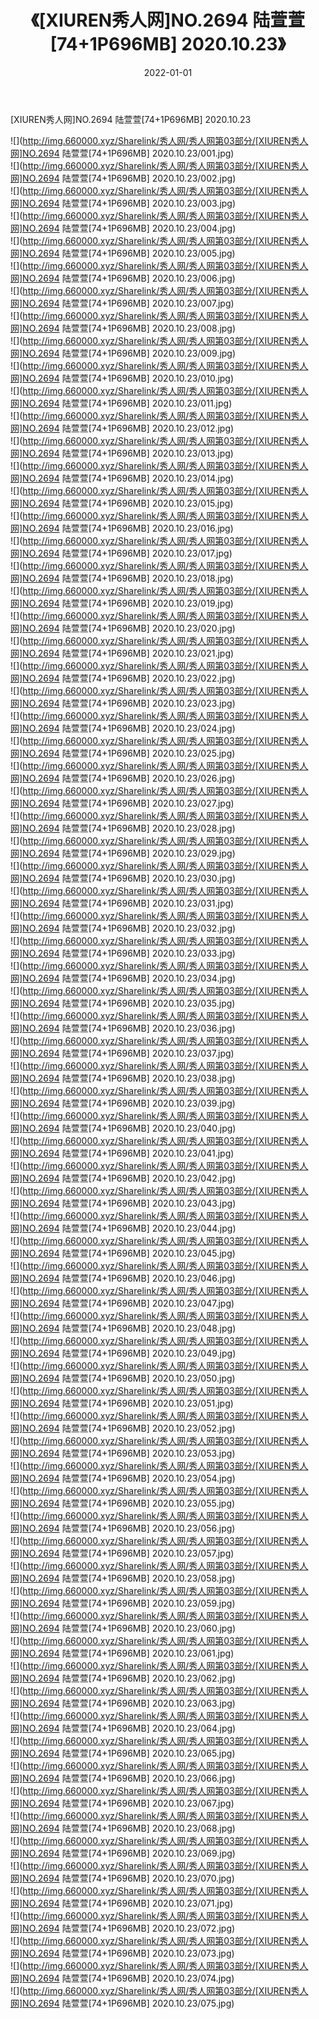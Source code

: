 ﻿---
layout: post
title:  《[XIUREN秀人网]NO.2694 陆萱萱[74+1P696MB] 2020.10.23》
date:   2022-01-01
img: http://img.660000.xyz/Sharelink/秀人网/秀人网第03部分/[XIUREN秀人网]NO.2694 陆萱萱[74+1P696MB] 2020.10.23/000.jpg
categories: [美女, 清纯, 唯美]
---

[XIUREN秀人网]NO.2694 陆萱萱[74+1P696MB] 2020.10.23

 ![](http://img.660000.xyz/Sharelink/秀人网/秀人网第03部分/[XIUREN秀人网]NO.2694 陆萱萱[74+1P696MB] 2020.10.23/001.jpg) <br>![](http://img.660000.xyz/Sharelink/秀人网/秀人网第03部分/[XIUREN秀人网]NO.2694 陆萱萱[74+1P696MB] 2020.10.23/002.jpg) <br>![](http://img.660000.xyz/Sharelink/秀人网/秀人网第03部分/[XIUREN秀人网]NO.2694 陆萱萱[74+1P696MB] 2020.10.23/003.jpg) <br>![](http://img.660000.xyz/Sharelink/秀人网/秀人网第03部分/[XIUREN秀人网]NO.2694 陆萱萱[74+1P696MB] 2020.10.23/004.jpg) <br>![](http://img.660000.xyz/Sharelink/秀人网/秀人网第03部分/[XIUREN秀人网]NO.2694 陆萱萱[74+1P696MB] 2020.10.23/005.jpg) <br>![](http://img.660000.xyz/Sharelink/秀人网/秀人网第03部分/[XIUREN秀人网]NO.2694 陆萱萱[74+1P696MB] 2020.10.23/006.jpg) <br>![](http://img.660000.xyz/Sharelink/秀人网/秀人网第03部分/[XIUREN秀人网]NO.2694 陆萱萱[74+1P696MB] 2020.10.23/007.jpg) <br>![](http://img.660000.xyz/Sharelink/秀人网/秀人网第03部分/[XIUREN秀人网]NO.2694 陆萱萱[74+1P696MB] 2020.10.23/008.jpg) <br>![](http://img.660000.xyz/Sharelink/秀人网/秀人网第03部分/[XIUREN秀人网]NO.2694 陆萱萱[74+1P696MB] 2020.10.23/009.jpg) <br>![](http://img.660000.xyz/Sharelink/秀人网/秀人网第03部分/[XIUREN秀人网]NO.2694 陆萱萱[74+1P696MB] 2020.10.23/010.jpg) <br>![](http://img.660000.xyz/Sharelink/秀人网/秀人网第03部分/[XIUREN秀人网]NO.2694 陆萱萱[74+1P696MB] 2020.10.23/011.jpg) <br>![](http://img.660000.xyz/Sharelink/秀人网/秀人网第03部分/[XIUREN秀人网]NO.2694 陆萱萱[74+1P696MB] 2020.10.23/012.jpg) <br>![](http://img.660000.xyz/Sharelink/秀人网/秀人网第03部分/[XIUREN秀人网]NO.2694 陆萱萱[74+1P696MB] 2020.10.23/013.jpg) <br>![](http://img.660000.xyz/Sharelink/秀人网/秀人网第03部分/[XIUREN秀人网]NO.2694 陆萱萱[74+1P696MB] 2020.10.23/014.jpg) <br>![](http://img.660000.xyz/Sharelink/秀人网/秀人网第03部分/[XIUREN秀人网]NO.2694 陆萱萱[74+1P696MB] 2020.10.23/015.jpg) <br>![](http://img.660000.xyz/Sharelink/秀人网/秀人网第03部分/[XIUREN秀人网]NO.2694 陆萱萱[74+1P696MB] 2020.10.23/016.jpg) <br>![](http://img.660000.xyz/Sharelink/秀人网/秀人网第03部分/[XIUREN秀人网]NO.2694 陆萱萱[74+1P696MB] 2020.10.23/017.jpg) <br>![](http://img.660000.xyz/Sharelink/秀人网/秀人网第03部分/[XIUREN秀人网]NO.2694 陆萱萱[74+1P696MB] 2020.10.23/018.jpg) <br>![](http://img.660000.xyz/Sharelink/秀人网/秀人网第03部分/[XIUREN秀人网]NO.2694 陆萱萱[74+1P696MB] 2020.10.23/019.jpg) <br>![](http://img.660000.xyz/Sharelink/秀人网/秀人网第03部分/[XIUREN秀人网]NO.2694 陆萱萱[74+1P696MB] 2020.10.23/020.jpg) <br>![](http://img.660000.xyz/Sharelink/秀人网/秀人网第03部分/[XIUREN秀人网]NO.2694 陆萱萱[74+1P696MB] 2020.10.23/021.jpg) <br>![](http://img.660000.xyz/Sharelink/秀人网/秀人网第03部分/[XIUREN秀人网]NO.2694 陆萱萱[74+1P696MB] 2020.10.23/022.jpg) <br>![](http://img.660000.xyz/Sharelink/秀人网/秀人网第03部分/[XIUREN秀人网]NO.2694 陆萱萱[74+1P696MB] 2020.10.23/023.jpg) <br>![](http://img.660000.xyz/Sharelink/秀人网/秀人网第03部分/[XIUREN秀人网]NO.2694 陆萱萱[74+1P696MB] 2020.10.23/024.jpg) <br>![](http://img.660000.xyz/Sharelink/秀人网/秀人网第03部分/[XIUREN秀人网]NO.2694 陆萱萱[74+1P696MB] 2020.10.23/025.jpg) <br>![](http://img.660000.xyz/Sharelink/秀人网/秀人网第03部分/[XIUREN秀人网]NO.2694 陆萱萱[74+1P696MB] 2020.10.23/026.jpg) <br>![](http://img.660000.xyz/Sharelink/秀人网/秀人网第03部分/[XIUREN秀人网]NO.2694 陆萱萱[74+1P696MB] 2020.10.23/027.jpg) <br>![](http://img.660000.xyz/Sharelink/秀人网/秀人网第03部分/[XIUREN秀人网]NO.2694 陆萱萱[74+1P696MB] 2020.10.23/028.jpg) <br>![](http://img.660000.xyz/Sharelink/秀人网/秀人网第03部分/[XIUREN秀人网]NO.2694 陆萱萱[74+1P696MB] 2020.10.23/029.jpg) <br>![](http://img.660000.xyz/Sharelink/秀人网/秀人网第03部分/[XIUREN秀人网]NO.2694 陆萱萱[74+1P696MB] 2020.10.23/030.jpg) <br>![](http://img.660000.xyz/Sharelink/秀人网/秀人网第03部分/[XIUREN秀人网]NO.2694 陆萱萱[74+1P696MB] 2020.10.23/031.jpg) <br>![](http://img.660000.xyz/Sharelink/秀人网/秀人网第03部分/[XIUREN秀人网]NO.2694 陆萱萱[74+1P696MB] 2020.10.23/032.jpg) <br>![](http://img.660000.xyz/Sharelink/秀人网/秀人网第03部分/[XIUREN秀人网]NO.2694 陆萱萱[74+1P696MB] 2020.10.23/033.jpg) <br>![](http://img.660000.xyz/Sharelink/秀人网/秀人网第03部分/[XIUREN秀人网]NO.2694 陆萱萱[74+1P696MB] 2020.10.23/034.jpg) <br>![](http://img.660000.xyz/Sharelink/秀人网/秀人网第03部分/[XIUREN秀人网]NO.2694 陆萱萱[74+1P696MB] 2020.10.23/035.jpg) <br>![](http://img.660000.xyz/Sharelink/秀人网/秀人网第03部分/[XIUREN秀人网]NO.2694 陆萱萱[74+1P696MB] 2020.10.23/036.jpg) <br>![](http://img.660000.xyz/Sharelink/秀人网/秀人网第03部分/[XIUREN秀人网]NO.2694 陆萱萱[74+1P696MB] 2020.10.23/037.jpg) <br>![](http://img.660000.xyz/Sharelink/秀人网/秀人网第03部分/[XIUREN秀人网]NO.2694 陆萱萱[74+1P696MB] 2020.10.23/038.jpg) <br>![](http://img.660000.xyz/Sharelink/秀人网/秀人网第03部分/[XIUREN秀人网]NO.2694 陆萱萱[74+1P696MB] 2020.10.23/039.jpg) <br>![](http://img.660000.xyz/Sharelink/秀人网/秀人网第03部分/[XIUREN秀人网]NO.2694 陆萱萱[74+1P696MB] 2020.10.23/040.jpg) <br>![](http://img.660000.xyz/Sharelink/秀人网/秀人网第03部分/[XIUREN秀人网]NO.2694 陆萱萱[74+1P696MB] 2020.10.23/041.jpg) <br>![](http://img.660000.xyz/Sharelink/秀人网/秀人网第03部分/[XIUREN秀人网]NO.2694 陆萱萱[74+1P696MB] 2020.10.23/042.jpg) <br>![](http://img.660000.xyz/Sharelink/秀人网/秀人网第03部分/[XIUREN秀人网]NO.2694 陆萱萱[74+1P696MB] 2020.10.23/043.jpg) <br>![](http://img.660000.xyz/Sharelink/秀人网/秀人网第03部分/[XIUREN秀人网]NO.2694 陆萱萱[74+1P696MB] 2020.10.23/044.jpg) <br>![](http://img.660000.xyz/Sharelink/秀人网/秀人网第03部分/[XIUREN秀人网]NO.2694 陆萱萱[74+1P696MB] 2020.10.23/045.jpg) <br>![](http://img.660000.xyz/Sharelink/秀人网/秀人网第03部分/[XIUREN秀人网]NO.2694 陆萱萱[74+1P696MB] 2020.10.23/046.jpg) <br>![](http://img.660000.xyz/Sharelink/秀人网/秀人网第03部分/[XIUREN秀人网]NO.2694 陆萱萱[74+1P696MB] 2020.10.23/047.jpg) <br>![](http://img.660000.xyz/Sharelink/秀人网/秀人网第03部分/[XIUREN秀人网]NO.2694 陆萱萱[74+1P696MB] 2020.10.23/048.jpg) <br>![](http://img.660000.xyz/Sharelink/秀人网/秀人网第03部分/[XIUREN秀人网]NO.2694 陆萱萱[74+1P696MB] 2020.10.23/049.jpg) <br>![](http://img.660000.xyz/Sharelink/秀人网/秀人网第03部分/[XIUREN秀人网]NO.2694 陆萱萱[74+1P696MB] 2020.10.23/050.jpg) <br>![](http://img.660000.xyz/Sharelink/秀人网/秀人网第03部分/[XIUREN秀人网]NO.2694 陆萱萱[74+1P696MB] 2020.10.23/051.jpg) <br>![](http://img.660000.xyz/Sharelink/秀人网/秀人网第03部分/[XIUREN秀人网]NO.2694 陆萱萱[74+1P696MB] 2020.10.23/052.jpg) <br>![](http://img.660000.xyz/Sharelink/秀人网/秀人网第03部分/[XIUREN秀人网]NO.2694 陆萱萱[74+1P696MB] 2020.10.23/053.jpg) <br>![](http://img.660000.xyz/Sharelink/秀人网/秀人网第03部分/[XIUREN秀人网]NO.2694 陆萱萱[74+1P696MB] 2020.10.23/054.jpg) <br>![](http://img.660000.xyz/Sharelink/秀人网/秀人网第03部分/[XIUREN秀人网]NO.2694 陆萱萱[74+1P696MB] 2020.10.23/055.jpg) <br>![](http://img.660000.xyz/Sharelink/秀人网/秀人网第03部分/[XIUREN秀人网]NO.2694 陆萱萱[74+1P696MB] 2020.10.23/056.jpg) <br>![](http://img.660000.xyz/Sharelink/秀人网/秀人网第03部分/[XIUREN秀人网]NO.2694 陆萱萱[74+1P696MB] 2020.10.23/057.jpg) <br>![](http://img.660000.xyz/Sharelink/秀人网/秀人网第03部分/[XIUREN秀人网]NO.2694 陆萱萱[74+1P696MB] 2020.10.23/058.jpg) <br>![](http://img.660000.xyz/Sharelink/秀人网/秀人网第03部分/[XIUREN秀人网]NO.2694 陆萱萱[74+1P696MB] 2020.10.23/059.jpg) <br>![](http://img.660000.xyz/Sharelink/秀人网/秀人网第03部分/[XIUREN秀人网]NO.2694 陆萱萱[74+1P696MB] 2020.10.23/060.jpg) <br>![](http://img.660000.xyz/Sharelink/秀人网/秀人网第03部分/[XIUREN秀人网]NO.2694 陆萱萱[74+1P696MB] 2020.10.23/061.jpg) <br>![](http://img.660000.xyz/Sharelink/秀人网/秀人网第03部分/[XIUREN秀人网]NO.2694 陆萱萱[74+1P696MB] 2020.10.23/062.jpg) <br>![](http://img.660000.xyz/Sharelink/秀人网/秀人网第03部分/[XIUREN秀人网]NO.2694 陆萱萱[74+1P696MB] 2020.10.23/063.jpg) <br>![](http://img.660000.xyz/Sharelink/秀人网/秀人网第03部分/[XIUREN秀人网]NO.2694 陆萱萱[74+1P696MB] 2020.10.23/064.jpg) <br>![](http://img.660000.xyz/Sharelink/秀人网/秀人网第03部分/[XIUREN秀人网]NO.2694 陆萱萱[74+1P696MB] 2020.10.23/065.jpg) <br>![](http://img.660000.xyz/Sharelink/秀人网/秀人网第03部分/[XIUREN秀人网]NO.2694 陆萱萱[74+1P696MB] 2020.10.23/066.jpg) <br>![](http://img.660000.xyz/Sharelink/秀人网/秀人网第03部分/[XIUREN秀人网]NO.2694 陆萱萱[74+1P696MB] 2020.10.23/067.jpg) <br>![](http://img.660000.xyz/Sharelink/秀人网/秀人网第03部分/[XIUREN秀人网]NO.2694 陆萱萱[74+1P696MB] 2020.10.23/068.jpg) <br>![](http://img.660000.xyz/Sharelink/秀人网/秀人网第03部分/[XIUREN秀人网]NO.2694 陆萱萱[74+1P696MB] 2020.10.23/069.jpg) <br>![](http://img.660000.xyz/Sharelink/秀人网/秀人网第03部分/[XIUREN秀人网]NO.2694 陆萱萱[74+1P696MB] 2020.10.23/070.jpg) <br>![](http://img.660000.xyz/Sharelink/秀人网/秀人网第03部分/[XIUREN秀人网]NO.2694 陆萱萱[74+1P696MB] 2020.10.23/071.jpg) <br>![](http://img.660000.xyz/Sharelink/秀人网/秀人网第03部分/[XIUREN秀人网]NO.2694 陆萱萱[74+1P696MB] 2020.10.23/072.jpg) <br>![](http://img.660000.xyz/Sharelink/秀人网/秀人网第03部分/[XIUREN秀人网]NO.2694 陆萱萱[74+1P696MB] 2020.10.23/073.jpg) <br>![](http://img.660000.xyz/Sharelink/秀人网/秀人网第03部分/[XIUREN秀人网]NO.2694 陆萱萱[74+1P696MB] 2020.10.23/074.jpg) <br>![](http://img.660000.xyz/Sharelink/秀人网/秀人网第03部分/[XIUREN秀人网]NO.2694 陆萱萱[74+1P696MB] 2020.10.23/075.jpg) <br>